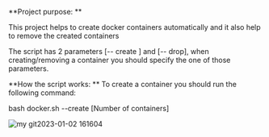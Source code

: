 **Project purpose: 
**

This project helps to create  docker containers automatically and it also help to remove the created containers

The script has 2 parameters [-- create ] and [-- drop], when creating/removing  a container you should specify the one of those parameters. 

**How the script works: 
**
To create a container you should run the following command: 

 bash docker.sh --create [Number of containers]


![my git2023-01-02 161604](https://user-images.githubusercontent.com/11373339/210243153-da90d3fc-aa8f-42fc-8cff-a1f35af2e7a2.png)












